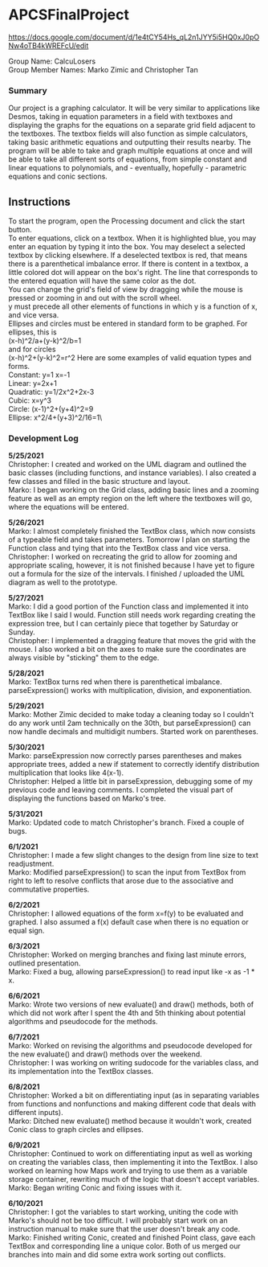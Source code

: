 # APCSFinalProject

https://docs.google.com/document/d/1e4tCY54Hs_qL2n1JYY5i5HQ0xJ0pONw4oTB4kWREFcU/edit

Group Name: CalcuLosers\
Group Member Names: Marko Zimic and Christopher Tan

### Summary
Our project is a graphing calculator. It will be very similar to applications like Desmos, taking in equation parameters in a field with textboxes and displaying the graphs for the equations on a separate grid field adjacent to the textboxes. The textbox fields will also function as simple calculators, taking basic arithmetic equations and outputting their results nearby. The program will be able to take and graph multiple equations at once and will be able to take all different sorts of equations, from simple constant and linear equations to polynomials, and - eventually, hopefully - parametric equations and conic sections.

## Instructions
To start the program, open the Processing document and click the start button.\
To enter equations, click on a textbox. When it is highlighted blue, you may enter an equation by typing it into the box. You may deselect a selected textbox by clicking elsewhere. If a deselected textbox is red, that means there is a parenthetical imbalance error. If there is content in a textbox, a little colored dot will appear on the box's right. The line that corresponds to the entered equation will have the same color as the dot.\
You can change the grid's field of view by dragging while the mouse is pressed or zooming in and out with the scroll wheel.\
y must precede all other elements of functions in which y is a function of x, and vice versa.\
Ellipses and circles must be entered in standard form to be graphed. For ellipses, this is\
(x-h)^2/a+(y-k)^2/b=1\
and for circles\
(x-h)^2+(y-k)^2=r^2
Here are some examples of valid equation types and forms.\
Constant: y=1 x=-1\
Linear: y=2x+1\
Quadratic: y=1/2x^2+2x-3\
Cubic: x=y^3\
Circle: (x-1)^2+(y+4)^2=9\
Ellipse: x^2/4+(y+3)^2/16=1\

### Development Log
**5/25/2021**\
Christopher: I created and worked on the UML diagram and outlined the basic classes (including functions, and instance variables). I also created a few classes and filled in the basic structure and layout.\
Marko: I began working on the Grid class, adding basic lines and a zooming feature as well as an empty region on the left where the textboxes will go, where the equations will be entered.

**5/26/2021**\
Marko: I almost completely finished the TextBox class, which now consists of a typeable field and takes parameters. Tomorrow I plan on starting the Function class and tying that into the TextBox class and vice versa.\
Christopher: I worked on recreating the grid to allow for zooming and appropriate scaling, however, it is not finished because I have yet to figure out a formula for the size of the intervals. I finished / uploaded the UML diagram as well to the prototype.

**5/27/2021**\
Marko: I did a good portion of the Function class and implemented it into TextBox like I said I would. Function still needs work regarding creating the expression tree, but I can certainly piece that together by Saturday or Sunday.\
Christopher: I implemented a dragging feature that moves the grid with the mouse. I also worked a bit on the axes to make sure the coordinates are always visible by "sticking" them to the edge.

**5/28/2021**\
Marko: TextBox turns red when there is parenthetical imbalance. parseExpression() works with multiplication,
division, and exponentiation.

**5/29/2021**\
Marko: Mother Zimic decided to make today a cleaning today so I couldn't do any work until 2am technically on the 30th, but parseExpression() can now handle decimals and multidigit numbers. Started work on parentheses.

**5/30/2021**\
Marko: parseExpression now correctly parses parentheses and makes appropriate trees, added a new if statement to correctly identify distribution multiplication that looks like 4(x-1).\
Christopher: Helped a little bit in parseExpression, debugging some of my previous code and leaving comments. I completed the visual part of displaying the functions based on Marko's tree.

**5/31/2021**\
Marko: Updated code to match Christopher's branch. Fixed a couple of bugs.

**6/1/2021**\
Christopher: I made a few slight changes to the design from line size to text readjustment.\
Marko: Modified parseExpression() to scan the input from TextBox from right to left to resolve conflicts that arose due to the associative and commutative properties.

**6/2/2021**\
Christopher: I allowed equations of the form x=f(y) to be evaluated and graphed. I also assumed a f(x) default case when there is no equation or equal sign.

**6/3/2021**\
Christopher: Worked on merging branches and fixing last minute errors, outlined presentation.\
Marko: Fixed a bug, allowing parseExpression() to read input like -x as -1 * x.

**6/6/2021**\
Marko: Wrote two versions of new evaluate() and draw() methods, both of which did not work after I spent the 4th and 5th thinking about potential algorithms and pseudocode for the methods.

**6/7/2021**\
Marko: Worked on revising the algorithms and pseudocode developed for the new evaluate() and draw() methods over the weekend.\
Christopher: I was working on writing sudocode for the variables class, and its implementation into the TextBox classes.

**6/8/2021**\
Christopher: Worked a bit on differentiating input (as in separating variables from functions and nonfunctions and making different code that deals with different inputs).\
Marko: Ditched new evaluate() method because it wouldn't work, created Conic class to graph circles and ellipses.

**6/9/2021**\
Christopher: Continued to work on differentiating input as well as working on creating the variables class, then implementing it into the TextBox. I also worked on learning how Maps work and trying to use them as a variable storage container, rewriting much of the logic that doesn't accept variables.\
Marko: Began writing Conic and fixing issues with it.

**6/10/2021**\
Christopher: I got the variables to start working, uniting the code with Marko's should not be too difficult. I will probably start work on an instruction manual to make sure that the user doesn't break any code.\
Marko: Finished writing Conic, created and finished Point class, gave each TextBox and corresponding line a unique color. Both of us merged our branches into main and did some extra work sorting out conflicts.
